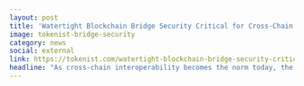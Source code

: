 ```yaml
---
layout: post
title: 'Watertight Blockchain Bridge Security Critical for Cross-Chain Interoperability'
image: tokenist-bridge-security
category: news
social: external
link: https://tokenist.com/watertight-blockchain-bridge-security-critical-for-cross-chain-interoperability/
headline: "As cross-chain interoperability becomes the norm today, the need for truly secure bridges is more important than ever before."
---
```

